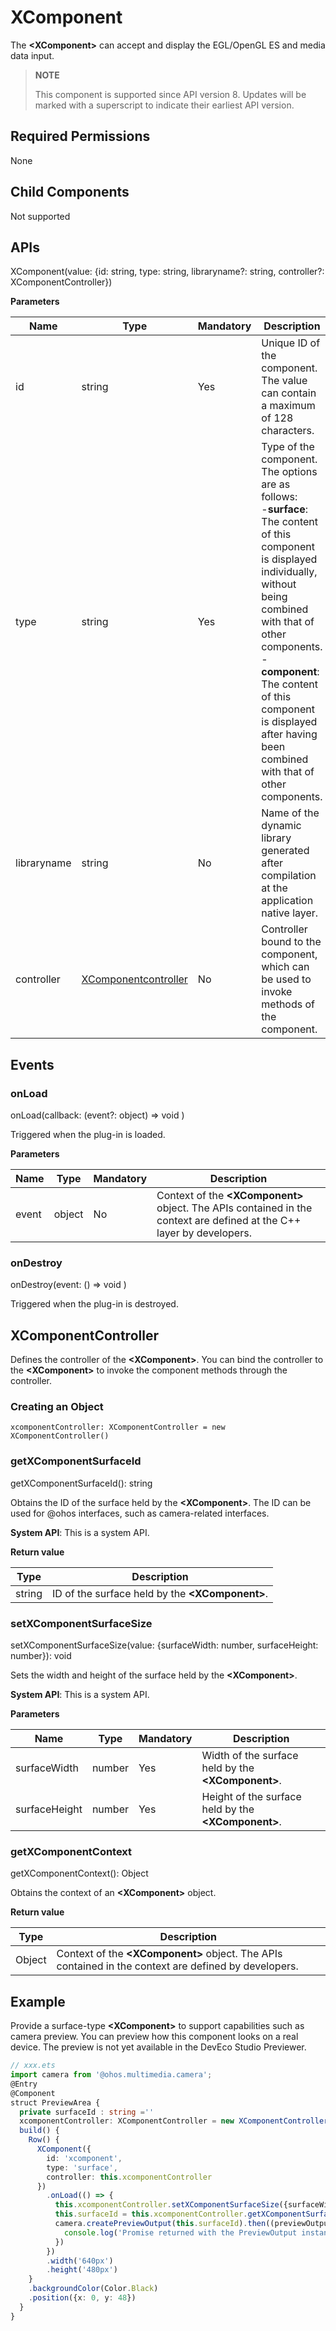 # XComponent

The **\<XComponent>** can accept and display the EGL/OpenGL ES and media data input.

> **NOTE**
>
> This component is supported since API version 8. Updates will be marked with a superscript to indicate their earliest API version.


## Required Permissions

  None

## Child Components

 Not supported

## APIs

XComponent\(value: {id: string, type: string, libraryname?: string, controller?: XComponentController}\)

**Parameters**

| Name      | Type    | Mandatory  | Description   |
| --------- | ------ | ---- | ----- |
| id  | string | Yes   | Unique ID of the component. The value can contain a maximum of 128 characters.|
| type      | string | Yes   |  Type of the component. The options are as follows:<br>-**surface**: The content of this component is displayed individually, without being combined with that of other components.<br>-**component**: The content of this component is displayed after having been combined with that of other components.|
| libraryname | string | No   | Name of the dynamic library generated after compilation at the application native layer.|
| controller   | [XComponentcontroller](#xcomponentcontroller) | No   | Controller bound to the component, which can be used to invoke methods of the component.|

## Events

### onLoad

onLoad(callback: (event?: object) => void )

Triggered when the plug-in is loaded.

**Parameters**

| Name          | Type  | Mandatory | Description                     |
| ------------- | ------ | ---- | ----------------------- |
| event  | object |   No | Context of the **\<XComponent>** object. The APIs contained in the context are defined at the C++ layer by developers.|

### onDestroy

onDestroy(event: () => void )

Triggered when the plug-in is destroyed.

## XComponentController

Defines the controller of the **\<XComponent>**. You can bind the controller to the **\<XComponent>** to invoke the component methods through the controller.

### Creating an Object

```
xcomponentController: XComponentController = new XComponentController()
```

### getXComponentSurfaceId

getXComponentSurfaceId(): string

Obtains the ID of the surface held by the **\<XComponent>**. The ID can be used for @ohos interfaces, such as camera-related interfaces.

**System API**: This is a system API.

**Return value**

| Type    | Description                     |
| ------ | ----------------------- |
| string | ID of the surface held by the **\<XComponent>**.|

### setXComponentSurfaceSize

setXComponentSurfaceSize(value: {surfaceWidth: number, surfaceHeight: number}): void

Sets the width and height of the surface held by the **\<XComponent>**.

**System API**: This is a system API.

**Parameters**

| Name          | Type  | Mandatory | Description                     |
| ------------- | ------ | ---- | ----------------------- |
| surfaceWidth  | number | Yes   | Width of the surface held by the **\<XComponent>**.|
| surfaceHeight | number | Yes   | Height of the surface held by the **\<XComponent>**.|

### getXComponentContext

getXComponentContext(): Object

Obtains the context of an **\<XComponent>** object.

**Return value**

| Type    | Description                                      |
| ------ | ---------------------------------------- |
| Object | Context of the **\<XComponent>** object. The APIs contained in the context are defined by developers.|

## Example

Provide a surface-type **\<XComponent>** to support capabilities such as camera preview. 
You can preview how this component looks on a real device. The preview is not yet available in the DevEco Studio Previewer.

```ts
// xxx.ets
import camera from '@ohos.multimedia.camera';
@Entry
@Component
struct PreviewArea {
  private surfaceId : string =''
  xcomponentController: XComponentController = new XComponentController()
  build() {
    Row() {
      XComponent({
        id: 'xcomponent',
        type: 'surface',
        controller: this.xcomponentController
      })
        .onLoad(() => {
          this.xcomponentController.setXComponentSurfaceSize({surfaceWidth:1920,surfaceHeight:1080});
          this.surfaceId = this.xcomponentController.getXComponentSurfaceId();
          camera.createPreviewOutput(this.surfaceId).then((previewOutput) => {
            console.log('Promise returned with the PreviewOutput instance');
          })
        })
        .width('640px')
        .height('480px')
    }
    .backgroundColor(Color.Black)
    .position({x: 0, y: 48})
  }
}
```
